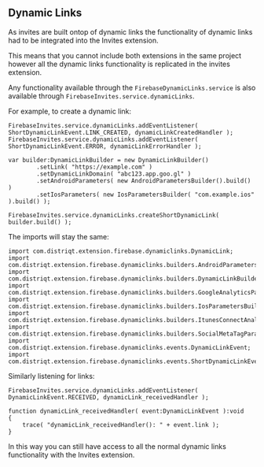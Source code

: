
## Dynamic Links

As invites are built ontop of dynamic links the functionality of dynamic links had to be integrated into the Invites extension.

This means that you cannot include both extensions in the same project however all the dynamic links functionality is replicated in the invites extension.

Any functionality available through the `FirebaseDynamicLinks.service` is also available through `FirebaseInvites.service.dynamicLinks`.

For example, to create a dynamic link:


```as3
FirebaseInvites.service.dynamicLinks.addEventListener( ShortDynamicLinkEvent.LINK_CREATED, dynamicLinkCreatedHandler );
FirebaseInvites.service.dynamicLinks.addEventListener( ShortDynamicLinkEvent.ERROR, dynamicLinkErrorHandler );

var builder:DynamicLinkBuilder = new DynamicLinkBuilder()
		.setLink( "https://example.com" )
		.setDynamicLinkDomain( "abc123.app.goo.gl" )
		.setAndroidParameters( new AndroidParametersBuilder().build() )
		.setIosParameters( new IosParametersBuilder( "com.example.ios" ).build() );

FirebaseInvites.service.dynamicLinks.createShortDynamicLink( builder.build() );
```

The imports will stay the same:


```as3
import com.distriqt.extension.firebase.dynamiclinks.DynamicLink;
import com.distriqt.extension.firebase.dynamiclinks.builders.AndroidParametersBuilder;
import com.distriqt.extension.firebase.dynamiclinks.builders.DynamicLinkBuilder;
import com.distriqt.extension.firebase.dynamiclinks.builders.GoogleAnalyticsParametersBuilder;
import com.distriqt.extension.firebase.dynamiclinks.builders.IosParametersBuilder;
import com.distriqt.extension.firebase.dynamiclinks.builders.ItunesConnectAnalyticsParametersBuilder;
import com.distriqt.extension.firebase.dynamiclinks.builders.SocialMetaTagParametersBuilder;
import com.distriqt.extension.firebase.dynamiclinks.events.DynamicLinkEvent;
import com.distriqt.extension.firebase.dynamiclinks.events.ShortDynamicLinkEvent;
```


Similarly listening for links:

```as3
FirebaseInvites.service.dynamicLinks.addEventListener( DynamicLinkEvent.RECEIVED, dynamicLink_receivedHandler );

function dynamicLink_receivedHandler( event:DynamicLinkEvent ):void
{
	trace( "dynamicLink_receivedHandler(): " + event.link );
}
```

In this way you can still have access to all the normal dynamic links functionality with the Invites extension.